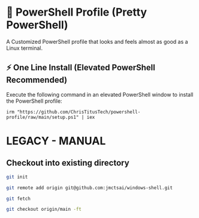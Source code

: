 # 🎨 PowerShell Profile (Pretty PowerShell)

A Customized PowerShell profile that looks and feels almost as good as a Linux terminal.

## ⚡ One Line Install (Elevated PowerShell Recommended)

Execute the following command in an elevated PowerShell window to install the PowerShell profile:

```PS
irm "https://github.com/ChrisTitusTech/powershell-profile/raw/main/setup.ps1" | iex
```



# LEGACY - MANUAL

## Checkout into existing directory

```sh
git init

git remote add origin git@github.com:jmctsai/windows-shell.git

git fetch

git checkout origin/main -ft
```

